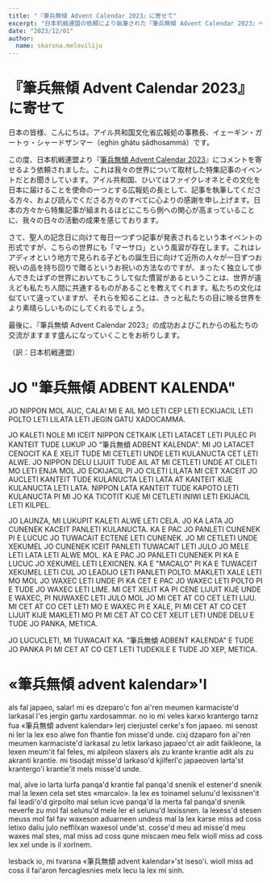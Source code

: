 ```yaml
---
title: "『筆兵無傾 Advent Calendar 2023』に寄せて"
excerpt: "日本机戦連盟の依頼により執筆された『筆兵無傾 Advent Calendar 2023』への祝辞です。"
date: "2023/12/01"
author:
  name: skarsna.meloviliju
---
```


# 『筆兵無傾 Advent Calendar 2023』に寄せて
日本の皆様、こんにちは。アイル共和国文化省広報処の事務長、イェーギン・ガートゥ・シャードザンマー（eghin ghátu ṣádhosammá）です。

この度、日本机戦連盟より『<a href="https://adventar.org/calendars/8555">筆兵無傾 Advent Calendar 2023</a>』にコメントを寄せるよう依頼されました。これは我々の世界について取材した特集記事のイベントだとお聞きしています。アイル共和国、ひいてはファイクレオネとその文化を日本に届けることを使命の一つとする広報処の長として、記事を執筆してくださる方々、および読んでくださる方々のすべてに心よりの感謝を申し上げます。日本の方々から特集記事が組まれるほどにこちら側への関心が高まっていることに、我々の日々の活動の成果を感じております。

さて、聖人の記念日に向けて毎日一つずつ記事が発表されるという本イベントの形式ですが、こちらの世界にも「マーサロ」という風習が存在します。これはレアディオという地方で見られる子どもの誕生日に向けて近所の人々が一日ずつお祝いの品を持ち回りで贈るというお祝いの方法なのですが、まったく独立して歩んできたはずの世界においてもこうして似た慣習があるということは、世界が違えども私たち人間に共通するものがあることを教えてくれます。私たちの文化は似ていて違っていますが、それらを知ることは、きっと私たちの目に映る世界をより素晴らしいものにしてくれるでしょう。

最後に、『筆兵無傾 Advent Calendar 2023』の成功およびこれからの私たちの交流がますます盛んになっていくことをお祈りします。

（訳：日本机戦連盟）

# <span lang="x-ycaxen-light">JO "</span><span lang="x-linmarn">筆兵無傾</span><span lang="x-ycaxen-light"> ADBENT KALENDA"</span>
<div lang="x-ycaxen-light">

JO NIPPON MOL AUC, CALA! MI E AIL MO LETI CEP LETI ECKIJACIL LETI POLTO LETI LILATA LETI JEGIN GATU XADOCAMMA.

JO KALETI NOLE MI ICEIT NIPPON CETKAIK LETI LATACET LETI PULEC PI KANTEIT TUDE LUKUP JO "<span lang="x-linmarn">筆兵無傾</span> ADBENT KALENDA". MI JO LATACET CENOCIT KA E XELIT TUDE MI CETLETI UNDE LETI KULANUCTA CET LETI ALWE. JO NIPPON DELU LIJUIT TUDE AIL AT MI CETLETI UNDE AT CILETI MO LETI ENJA MOL JO ECKIJACIL PI JO CILETI LILATA MI CET XACEIT JO AUCLETI KANTEIT TUDE KULANUCTA LETI LATA AT KANTEIT KIJE KULANUCTA LETI LATA. NIPPON LATA KANTEIT TUDE KAPOTO LETI KULANUCTA PI MI JO KA TICOTIT KIJE MI CETLETI INIWI LETI EKIJACIL LETI KILPEL.

JO LAUNZA, MI LUKUPIT KALETI ALWE LETI CELA. JO KA LATA JO CUNENEK KACEIT PANLETI KULANUCTA. KA E PAC JO PANLETI CUNENEK PI E LUCUC JO TUWACAIT ECTENE LETI CUNENEK. JO MI CETLETI UNDE XEKUMEL JO CUNENEK ICEIT PANLETI TUWACAIT LETI JULO JO MELE LETI LATA LETI ALWE MOL. KA E PAC JO PANLETI CUNENEK PI KA E LUCUC JO XEKUMEL LETI LEXICNEN. KA E "MACALO" PI KA E TUWACEIT XEKUMEL LETI CUL JO LEADIJO LETI PANLETI POLTO. MAKLETI XALE LETI MO MOL JO WAXEC LETI UNDE PI KA CET E PAC JO WAXEC LETI POLTO PI E TUDE JO WAXEC LETI LIME. MI CET XELIT KA PI CENE LIJUIT KIJE UNDE E WAXEC, PI NUWAXEC LETI JULO MOL JO MI CET AT CO CET LETI LIJU. MI CET AT CO CET LETI MO E WAXEC PI E XALE, PI MI CET AT CO CET LIJUIT KIJE MAKLETI MO PI MI CET AT CO CET XELIT LETI UNDE DELU E TUDE JO PANKA, METICA.

JO LUCUCLETI, MI TUWACAIT KA. "<span lang="x-linmarn">筆兵無傾</span> ADBENT KALENDA" E TUDE JO PANKA PI MI CET AT CO CET LETI TUDEKILE E TUDE JO XEP, METICA.

</div>

# «<span lang="x-linmarn">筆兵無傾</span><span lang="x-lineparine"> advent kalendar»'l</span>
<div lang="x-lineparine">

als fal japaeo, salar! mi es dzeparo'c fon ai'ren meumen karmaciste'd larkasal l'es jergin gartu xardosammar.
no io mi veles karxo krantergo tarnz fua «<span lang="x-linmarn">筆兵無傾</span> advent kalendar» lerj cierjustel cerke's fon japaeo. mi senost ni ler la lex eso alwe fon fhantie fon misse'd unde. cixj dzaparo fon ai'ren meumen karmaciste'd larkasal zu letix larkaso japaeo'ct air adit faikleone, la lexen meum'it fal feles, mi alpileon slaxers als zu krante krantie adit als zu akranti krantie. mi tisodajt misse'd larkaso'd kjilferl'c japaeoven larta'st krantergo'i krantie'it mels misse'd unde.

mal, alve io larta lurfa panqa'd krantie fal panqa'd snenik el estener'd snenik mal la lexen cela set stes «marcalo». la lex es toinamel selunu'd lexissnen'it fal leadi'o'd girpolto mal selun icve panqa'd la merta fal panqa'd snenik neverfe zu mol fal selunu'd mele ler el selunu'd lexissnen. la lexess'd stesen meuss mol fal fav waxeson aduarneen undess mal la lex karse miss ad coss letixo daliu julo neffilxan waxesol unde'st. cosse'd meu ad misse'd meu waxes mal stes, mal miss ad coss qune miscaen meu felx wioll miss ad coss lex xel unde is il xorlnem.

lesback io, mi tvarsna «<span lang="x-linmarn">筆兵無傾</span> advent kalendar»'st iseso'i. wioll miss ad coss il fai'aron fercaglesnies melx lecu la lex mi sinh.

</div>